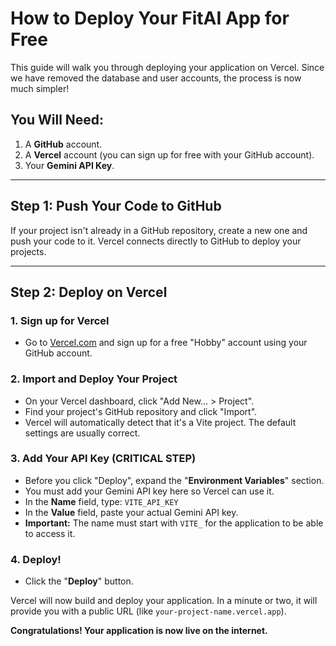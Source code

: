 # How to Deploy Your FitAI App for Free

This guide will walk you through deploying your application on Vercel. Since we have removed the database and user accounts, the process is now much simpler!

## You Will Need:
1.  A **GitHub** account.
2.  A **Vercel** account (you can sign up for free with your GitHub account).
3.  Your **Gemini API Key**.

---

## Step 1: Push Your Code to GitHub

If your project isn't already in a GitHub repository, create a new one and push your code to it. Vercel connects directly to GitHub to deploy your projects.

---

## Step 2: Deploy on Vercel

### 1. Sign up for Vercel
   - Go to [Vercel.com](https://vercel.com/) and sign up for a free "Hobby" account using your GitHub account.

### 2. Import and Deploy Your Project
   - On your Vercel dashboard, click "Add New... > Project".
   - Find your project's GitHub repository and click "Import".
   - Vercel will automatically detect that it's a Vite project. The default settings are usually correct.

### 3. Add Your API Key (CRITICAL STEP)
   - Before you click "Deploy", expand the "**Environment Variables**" section.
   - You must add your Gemini API key here so Vercel can use it.
   - In the **Name** field, type: `VITE_API_KEY`
   - In the **Value** field, paste your actual Gemini API key.
   - **Important:** The name must start with `VITE_` for the application to be able to access it.

### 4. Deploy!
   - Click the "**Deploy**" button.

Vercel will now build and deploy your application. In a minute or two, it will provide you with a public URL (like `your-project-name.vercel.app`).

**Congratulations! Your application is now live on the internet.**
